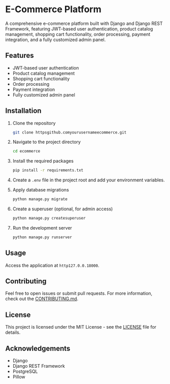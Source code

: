 # E-Commerce Platform

A comprehensive e-commerce platform built with Django and Django REST Framework, featuring JWT-based user authentication, product catalog management, shopping cart functionality, order processing, payment integration, and a fully customized admin panel.

## Features

- JWT-based user authentication
- Product catalog management
- Shopping cart functionality
- Order processing
- Payment integration
- Fully customized admin panel

## Installation

1. Clone the repository
    ```bash
    git clone httpsgithub.comyourusernameecommerce.git
    ```

2. Navigate to the project directory
    ```bash
    cd ecommerce
    ```

3. Install the required packages
    ```bash
    pip install -r requirements.txt
    ```

4. Create a `.env` file in the project root and add your environment variables.

5. Apply database migrations
    ```bash
    python manage.py migrate
    ```

6. Create a superuser (optional, for admin access)
    ```bash
    python manage.py createsuperuser
    ```

7. Run the development server
    ```bash
    python manage.py runserver
    ```

## Usage

Access the application at `http127.0.0.18000`.

## Contributing

Feel free to open issues or submit pull requests. For more information, check out the [CONTRIBUTING.md](CONTRIBUTING.md).

## License

This project is licensed under the MIT License - see the [LICENSE](LICENSE) file for details.

## Acknowledgements

- Django
- Django REST Framework
- PostgreSQL
- Pillow
